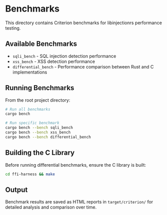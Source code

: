# Benchmarks

This directory contains Criterion benchmarks for libinjectionrs performance testing.

## Available Benchmarks

- `sqli_bench` - SQL injection detection performance
- `xss_bench` - XSS detection performance
- `differential_bench` - Performance comparison between Rust and C implementations

## Running Benchmarks

From the root project directory:

```bash
# Run all benchmarks
cargo bench

# Run specific benchmark
cargo bench --bench sqli_bench
cargo bench --bench xss_bench  
cargo bench --bench differential_bench
```

## Building the C Library

Before running differential benchmarks, ensure the C library is built:

```bash
cd ffi-harness && make
```

## Output

Benchmark results are saved as HTML reports in `target/criterion/` for detailed analysis and comparison over time.